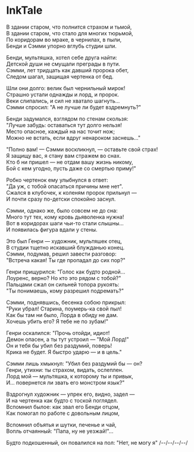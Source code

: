 # InkTale
В здании старом, что полнится страхом и тьмой,  
В здании старом, что стало для многих тюрьмой,  
По коридорам во мраке, в чернилах, в пыли,  
Бенди и Сэмми упорно вглубь студии шли.

Бенди, мультяшка, хотел себе друга найти:  
Детской души не смущали преграды в пути.  
Сэмми, лет тридцать как давший пророка обет,  
Следом шагал, защищая чертенка от бед.

Шли они долго: велик был чернильный мирок!  
Страшно устали однажды и лорд, и пророк.  
Веки слипались, и сил не хватало шагнуть...  
Сэмми спросил: "А не лучше ли будет вздремнуть?"

Бенди задумался, взглядом по стенам скользя:  
"Лучше забудь: оставаться тут долго нельзя!  
Место опасное, каждый на нас точит нож;  
Можно не встать, если вдруг ненароком заснешь..."

"Полно вам! — Сэмми воскликнул, — оставьте свой страх!  
Я защищу вас, я стану вам стражем во снах.  
Кто б ни пришел — не отдам вашу жизнь никому,   
Бой с кем угодно, пусть даже со смертью приму!"

Робко чертенок ему улыбнулся в ответ:  
"Да уж, с тобой опасаться причины мне нет".  
Сжался в клубочек, к коленям пророк прильнул —  
И почти сразу по-детски спокойно заснул.

Сэмми, однако же, было совсем не до сна:  
Много тут тех, кому кровь дьяволенка нужна!  
Вот в коридорах шаги чьи-то стали слышны...  
И появилась фигура вдали у стены.

Это был Генри — художник, мультяшек отец,  
В студии тщетно искавший блужданью конец.  
Сэмми, подумав, решил завести разговор:  
"Встреча какая! Ты где пропадал до сих пор?"

Генри прищурился: "Голос как будто родной...  
Лоуренс, верно? Но кто это рядом с тобой?"  
Пальцами сжал он сильней топора рукоять:  
"Ты понимаешь, кому разрешил подремать?"

Сэмми, поднявшись, бесенка собою прикрыл:  
"Руки убрал! Старина, поумерь-ка свой пыл!  
Как бы там ни было, Лорда в обиду не дам.  
Хочешь убить его? Я тебе не по зубам!"

Генри оскалился: "Прочь отойди, идиот!  
Демон опасен, а ты тут устроил — "Мой Лорд!"  
Он и тебя бы убил без раздумий, поверь!  
Крика не будет. Я быстро ударю — и в цель."

Сэмми лишь хмыкнул: "Убил без раздумий бы — он?  
Генри, утихни: ты страхом, видать, ослеплен.  
Лорд мой — мультяшка, к которому ты и привык,  
И... повернется ли звать его монстром язык?"

Вздрогнул художник — упрек его, видно, задел —   
И на чертенка как будто с тоской поглядел.  
Вспомнил былое: как звал его Бенди отцом,  
Как помогал по работе с довольным лицом,

Вспомнил объятья и шутки, печенье и чай,  
Вопль отчаянный: "Папа, ну не уезжай!"...

Будто подкошенный, он повалился на пол:
"Нет, не могу я"
/--/--/--/--/
